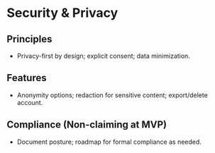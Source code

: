 # Security & Privacy

## Principles
- Privacy-first by design; explicit consent; data minimization.

## Features
- Anonymity options; redaction for sensitive content; export/delete account.

## Compliance (Non-claiming at MVP)
- Document posture; roadmap for formal compliance as needed.
